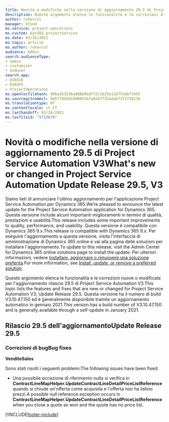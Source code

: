 ```yaml
---
title: Novità o modifiche nella versione di aggiornamento 29.5 di Project Service Automation aggiornamento rapido V3
description: Questo argomento elenca le funzionalità e le correzioni disponibili nella versione di aggiornamento 29.5 di Project Service Automation aggiornamento rapido V3.
author: ruhercul
manager: kfend
ms.service: project-operations
ms.custom: dyn365-projectservice
ms.date: 03/26/2021
ms.topic: article
ms.author: ruhercul
audience: Admin
search.audienceType:
- admin
- customizer
- enduser
search.app:
- D365CE
- D365PS
- ProjectOperations
ms.openlocfilehash: 99ba353236ad88b8bdff2c1b25e1247fa4bf3455
ms.sourcegitcommit: 9ebf7dd501898053bfa824f732adabf3f273613b
ms.translationtype: HT
ms.contentlocale: it-IT
ms.lasthandoff: 03/26/2021
ms.locfileid: "5715679"
---
```

# <a name="whats-new-or-changed-in-project-service-automation-update-release-295-v3"></a><span data-ttu-id="6b4f0-103">Novità o modifiche nella versione di aggiornamento 29.5 di Project Service Automation V3</span><span class="sxs-lookup"><span data-stu-id="6b4f0-103">What's new or changed in Project Service Automation Update Release 29.5, V3</span></span>

<span data-ttu-id="6b4f0-104">Siamo lieti di annunciare l'ultimo aggiornamento per l'applicazione Project Service Automation per Dynamics 365.</span><span class="sxs-lookup"><span data-stu-id="6b4f0-104">We’re pleased to announce the latest update for the Project Service Automation application for Dynamics 365.</span></span> <span data-ttu-id="6b4f0-105">Questa versione include alcuni importanti miglioramenti in termini di qualità, prestazioni e usabilità.</span><span class="sxs-lookup"><span data-stu-id="6b4f0-105">This release includes some important improvements to quality, performance, and usability.</span></span> <span data-ttu-id="6b4f0-106">Questa versione è compatibile con Dynamics 365 9.x.</span><span class="sxs-lookup"><span data-stu-id="6b4f0-106">This release is compatible with Dynamics 365 9.x.</span></span> <span data-ttu-id="6b4f0-107">Per eseguire l'aggiornamento a questa versione, visita l'interfaccia di amministrazione di Dynamics 365 online e vai alla pagina delle soluzioni per installare l'aggiornamento.</span><span class="sxs-lookup"><span data-stu-id="6b4f0-107">To update to this release, visit the Admin Center for Dynamics 365 online solutions page to install the update.</span></span> <span data-ttu-id="6b4f0-108">Per ulteriori informazioni, vedere [Installare, aggiornare o rimuovere una soluzione preferita](https://docs.microsoft.com/power-platform/admin/install-remove-preferred-solution).</span><span class="sxs-lookup"><span data-stu-id="6b4f0-108">For more information, see [Install, update, or remove a preferred solution](https://docs.microsoft.com/power-platform/admin/install-remove-preferred-solution).</span></span>

<span data-ttu-id="6b4f0-109">Questo argomento elenca le funzionalità e le correzioni nuove o modificate per l'aggiornamento rilascio 29.5 di Project Service Automation V3.</span><span class="sxs-lookup"><span data-stu-id="6b4f0-109">This topic lists the features and fixes that are new or changed for Project Service Automation V3, Update Release 29.5.</span></span> <span data-ttu-id="6b4f0-110">Questa versione ha il numero di build V3.10.47.150 ed è generalmente disponibile tramite un aggiornamento automatico in gennaio 2021.</span><span class="sxs-lookup"><span data-stu-id="6b4f0-110">This version has a build number of V3.10.47.150 and is generally available through a self-update in January 2021.</span></span>

## <a name="update-release-295"></a><span data-ttu-id="6b4f0-111">Rilascio 29.5 dell'aggiornamento</span><span class="sxs-lookup"><span data-stu-id="6b4f0-111">Update Release 29.5</span></span>

### <a name="bug-fixes"></a><span data-ttu-id="6b4f0-112">Correzioni di bug</span><span class="sxs-lookup"><span data-stu-id="6b4f0-112">Bug fixes</span></span>


<span data-ttu-id="6b4f0-113">**Vendite**</span><span class="sxs-lookup"><span data-stu-id="6b4f0-113">**Sales**</span></span>

<span data-ttu-id="6b4f0-114">Sono stati risolti i seguenti problemi:</span><span class="sxs-lookup"><span data-stu-id="6b4f0-114">The following issues have been fixed:</span></span>

- <span data-ttu-id="6b4f0-115">Una possibile eccezione di riferimento nulla si verifica in **ContractLineMapHelper.UpdateContractLineDetailPriceListReference** quando si chiude un'offerta come acquisita e l'offerta non ha listino prezzi.</span><span class="sxs-lookup"><span data-stu-id="6b4f0-115">A possible null reference exception occurs in **ContractLineMapHelper.UpdateContractLineDetailPriceListReference** when you close a quote as won and the quote has no price list.</span></span>


[!INCLUDE[footer-include](../includes/footer-banner.md)]
